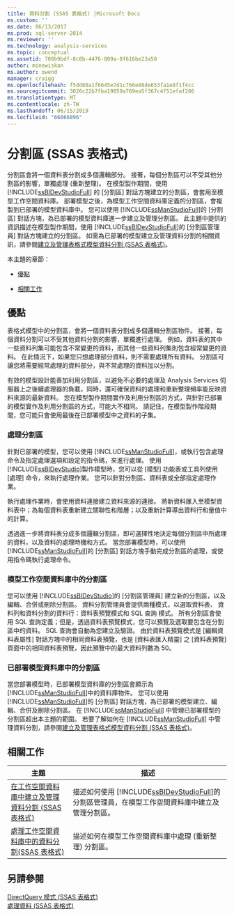 ```yaml
---
title: 資料分割 (SSAS 表格式) |Microsoft Docs
ms.custom: ''
ms.date: 06/13/2017
ms.prod: sql-server-2014
ms.reviewer: ''
ms.technology: analysis-services
ms.topic: conceptual
ms.assetid: 708b9bdf-8c0b-4476-809a-8f616be23a58
author: minewiskan
ms.author: owend
manager: craigg
ms.openlocfilehash: f5dd80a1f6645e7d1c766e88de653fa1e8f1f4cc
ms.sourcegitcommit: 3026c22b7fba19059a769ea5f367c4f51efaf286
ms.translationtype: MT
ms.contentlocale: zh-TW
ms.lasthandoff: 06/15/2019
ms.locfileid: "66066896"
---
```

# <a name="partitions-ssas-tabular"></a>分割區 (SSAS 表格式)
  分割區會將一個資料表分割成多個邏輯部分。 接著，每個分割區可以不受其他分割區的影響，單獨處理 (重新整理)。 在模型製作期間，使用 [!INCLUDE[ssBIDevStudioFull](../../includes/ssbidevstudiofull-md.md)] 的 [分割區] 對話方塊建立的分割區，會套用至模型工作空間資料庫。 部署模型之後，為模型工作空間資料庫定義的分割區，會複製到已部署的模型資料庫中。 您可以使用 [!INCLUDE[ssManStudioFull](../../includes/ssmanstudiofull-md.md)]的 [分割區] 對話方塊，為已部署的模型資料庫進一步建立及管理分割區。  此主題中提供的資訊描述在模型製作期間，使用 [!INCLUDE[ssBIDevStudioFull](../../includes/ssbidevstudiofull-md.md)]的 [分割區管理員] 對話方塊建立的分割區。 如需為已部署的模型建立及管理資料分割的相關資訊，請參閱[建立及管理表格式模型資料分割 &#40;SSAS 表格式&#41;](create-and-manage-tabular-model-partitions-ssas-tabular.md)。  
  
 本主題的章節：  
  
-   [優點](#bkmk_benefits)  
  
-   [相關工作](#bkmk_related_tasks)  
  
##  <a name="bkmk_benefits"></a> 優點  
 表格式模型中的分割區，會將一個資料表分割成多個邏輯分割區物件。 接著，每個資料分割可以不受其他資料分割的影響，單獨進行處理。 例如，資料表的其中一些資料列集可能包含不常變更的資料，而其他一些資料列集則包含經常變更的資料。 在此情況下，如果您只想處理部分資料，則不需要處理所有資料。 分割區可讓您將需要經常處理的資料部分，與不常處理的資料加以分割。  
  
 有效的模型設計能善加利用分割區，以避免不必要的處理及 Analysis Services 伺服器上之後續處理器的負載，同時，還可確保資料的處理和重新整理頻率能反映資料來源的最新資料。 您在模型製作期間實作及利用分割區的方式，與針對已部署的模型實作及利用分割區的方式，可能大不相同。 請記住，在模型製作階段期間，您可能只會使用最後在已部署模型中之資料的子集。  
  
### <a name="processing-partitions"></a>處理分割區  
 針對已部署的模型，您可以使用 [!INCLUDE[ssManStudioFull](../../includes/ssmanstudiofull-md.md)]，或執行包含處理命令及指定處理選項和設定的指令碼，來進行處理。 使用 [!INCLUDE[ssBIDevStudio](../../includes/ssbidevstudio-md.md)]製作模型時，您可以從 [模型] 功能表或工具列使用 [處理] 命令，來執行處理作業。 您可以針對分割區、資料表或全部指定處理作業。  
  
 執行處理作業時，會使用資料連接建立資料來源的連接。 將新資料匯入至模型資料表中；為每個資料表重新建立關聯性和階層；以及重新計算導出資料行和量值中的計算。  
  
 透過進一步將資料表分成多個邏輯分割區，即可選擇性地決定每個分割區中所處理的資料，以及資料的處理時機和方式。 當您部署模型時，可以使用 [!INCLUDE[ssManStudioFull](../../includes/ssmanstudiofull-md.md)]的 [分割區] 對話方塊手動完成分割區的處理，或使用指令碼執行處理命令。  
  
### <a name="partitions-in-the-model-workspace-database"></a>模型工作空間資料庫中的分割區  
 您可以使用 [!INCLUDE[ssBIDevStudio](../../includes/ssbidevstudio-md.md)]的 [分割區管理員] 建立新的分割區，以及編輯、合併或刪除分割區。 資料分割管理員會提供兩種模式，以選取資料表、 資料列和資料分割的資料行：資料表預覽模式和 SQL 查詢 模式。 所有分割區會使用 SQL 查詢定義；但是，透過資料表預覽模式，您可以預覽及選取要包含在分割區中的資料。 SQL 查詢會自動為您建立及驗證。 由於資料表預覽模式是 [編輯資料表屬性] 對話方塊中的相同資料表預覽，也是 [資料表匯入精靈] 之 [資料表預覽] 頁面中的相同資料表預覽，因此預覽中的最大資料列數為 50。  
  
### <a name="partitions-in-a-deployed-model-database"></a>已部署模型資料庫中的分割區  
 當您部署模型時，已部署模型資料庫的分割區會顯示為 [!INCLUDE[ssManStudioFull](../../includes/ssmanstudiofull-md.md)]中的資料庫物件。 您可以使用 [!INCLUDE[ssManStudioFull](../../includes/ssmanstudiofull-md.md)]的 [分割區] 對話方塊，為已部署的模型建立、編輯、合併及刪除分割區。 在 [!INCLUDE[ssManStudioFull](../../includes/ssmanstudiofull-md.md)] 中管理已部署模型的分割區超出本主題的範圍。 若要了解如何在 [!INCLUDE[ssManStudioFull](../../includes/ssmanstudiofull-md.md)] 中管理資料分割，請參閱[建立及管理表格式模型資料分割 &#40;SSAS 表格式&#41;](create-and-manage-tabular-model-partitions-ssas-tabular.md)。  
  
##  <a name="bkmk_related_tasks"></a> 相關工作  
  
|主題|描述|  
|-----------|-----------------|  
|[在工作空間資料庫中建立及管理資料分割 &#40;SSAS 表格式&#41;](workspace-database-ssas-tabular.md)|描述如何使用 [!INCLUDE[ssBIDevStudioFull](../../includes/ssbidevstudiofull-md.md)]的分割區管理員，在模型工作空間資料庫中建立及管理分割區。|  
|[處理工作空間資料庫中的資料分割&#40;SSAS 表格式&#41;](process-partitions-in-the-workspace-database-ssas-tabular.md)|描述如何在模型工作空間資料庫中處理 (重新整理) 分割區。|  
  
## <a name="see-also"></a>另請參閱  
 [DirectQuery 模式 &#40;SSAS 表格式&#41;](directquery-mode-ssas-tabular.md)   
 [處理資料 &#40;SSAS 表格式&#41;](../process-data-ssas-tabular.md)  
  
  
